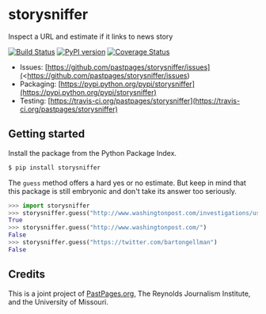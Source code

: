 storysniffer
============

Inspect a URL and estimate if it links to news story

[![Build Status](https://travis-ci.org/pastpages/storysniffer.svg?branch=master)](https://travis-ci.org/pastpages/storysniffer)
[![PyPI version](https://badge.fury.io/py/storysniffer.png)](http://badge.fury.io/py/storysniffer)
[![Coverage Status](https://coveralls.io/repos/pastpages/storysniffer/badge.png?branch=master)](https://coveralls.io/r/pastpages/storysniffer?branch=master)

* Issues: [https://github.com/pastpages/storysniffer/issues](<https://github.com/pastpages/storysniffer/issues)
* Packaging: [https://pypi.python.org/pypi/storysniffer](https://pypi.python.org/pypi/storysniffer)
* Testing: [https://travis-ci.org/pastpages/storysniffer](https://travis-ci.org/pastpages/storysniffer)

Getting started
---------------

Install the package from the Python Package Index.

```bash
$ pip install storysniffer
```

The ``guess`` method offers a hard yes or no estimate. But keep in mind that this package is still embryonic and don't take its answer too seriously.

```python
>>> import storysniffer
>>> storysniffer.guess("http://www.washingtonpost.com/investigations/us-intelligence-mining-data-from-nine-us-internet-companies-in-broad-secret-program/2013/06/06/3a0c0da8-cebf-11e2-8845-d970ccb04497_story.html")
True
>>> storysniffer.guess("http://www.washingtonpost.com/")
False
>>> storysniffer.guess("https://twitter.com/bartongellman")
False
```

Credits
-------

This is a joint project of [PastPages.org](http://pastpages.org), The Reynolds Journalism Institute, and the University of Missouri.
